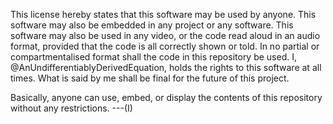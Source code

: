 This license hereby states that this software may be used by anyone. 
This software may also be embedded in any project or any software. 
This software may also be used in any video, or the code read aloud in an audio format, provided that the code is all correctly shown or told. 
In no partial or compartmentalised format shall the code in this repository be used. 
I, @AnUndifferentiablyDerivedEquation, holds the rights to this software at all times. What is said by me shall be final for the future of this project. 


Basically, anyone can use, embed, or display the contents of this repository without any restrictions.                                       ---(I)
